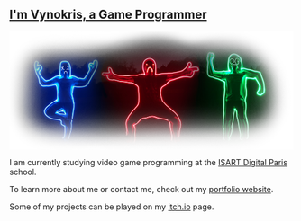 ## [I'm Vynokris, a Game Programmer](#title-anchor)

<img align="center" src="banner.png"/>

I am currently studying video game programming at the [ISART Digital Paris](https://www.isart.fr/) school.

To learn more about me or contact me, check out my [portfolio website](https://vynokris.github.io).

Some of my projects can be played on my [itch.io](https://vynokris.itch.io/) page.


<!--
**Vynokris/Vynokris** is a ✨ _special_ ✨ repository because its `README.md` (this file) appears on your GitHub profile.

Here are some ideas to get you started:

- 🔭 I’m currently working on ...
- 🌱 I’m currently learning ...
- 👯 I’m looking to collaborate on ...
- 🤔 I’m looking for help with ...
- 💬 Ask me about ...
- 📫 How to reach me: ...
- ⚡ Fun fact: ...
-->

